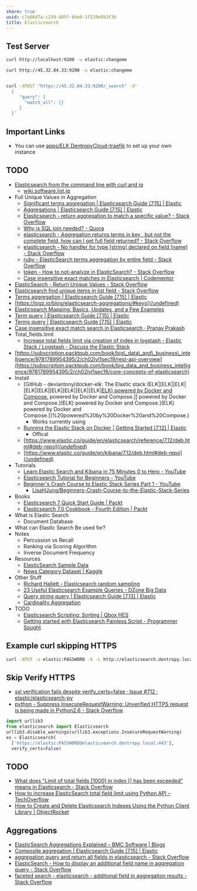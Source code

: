 ```yaml
---
share: true
uuid: c7a66d7a-c239-405f-bbe6-1f210e0b3f3b
title: Elasticsearch
---
```

## Test Server

``` bash
curl http://localhost:9200 -u elastic:changeme

curl http://45.32.84.33:9200 -u elastic:changeme


curl -XPOST "https://45.32.84.33:9200/_search" -d'
  {
     "query": {
       "match_all": {}
     }
  }'
```

## Important Links

* You can use [apps/ELK DentropyCloud-traefik](https://gitlab.com/dentropy/dentropycloud-traefik/-/tree/master/apps/ELK) to set up your own instance

## TODO

* [Elasticsearch from the command line with curl and jq](https://jehrhardt.github.io/blog/2015/04/29/elasticsearch-from-the-command-line-with-curl-and-jq/)
  * [wiki.software.list.jq](/undefined)
* Full Unique Values in Aggregation
    * [Significant terms aggregation | Elasticsearch Guide [7.15] | Elastic](https://www.elastic.co/guide/en/elasticsearch/reference/current/search-aggregations-bucket-significantterms-aggregation.html)
    * [Aggregations | Elasticsearch Guide [7.15] | Elastic](https://www.elastic.co/guide/en/elasticsearch/reference/current/search-aggregations.html)
    * [Elasticsearch - return aggregation to match a specific value? - Stack Overflow](https://stackoverflow.com/questions/37079445/elasticsearch-return-aggregation-to-match-a-specific-value)
    * [Why is SQL join needed? - Quora](https://www.quora.com/Why-is-SQL-join-needed)
    * [elasticsearch - Aggregation returns terms in key , but not the complete field, how can I get full field returned? - Stack Overflow](https://stackoverflow.com/questions/24640117/elasticsearch-aggregation-returns-terms-in-key-but-not-the-complete-field-h)
    * [elasticsearch - No handler for type [string] declared on field [name] - Stack Overflow](https://stackoverflow.com/questions/47452770/no-handler-for-type-string-declared-on-field-name)
    * [ruby - ElasticSearch terms aggregation by entire field - Stack Overflow](https://stackoverflow.com/questions/22798170/elasticsearch-terms-aggregation-by-entire-field)
    * [token - How to not-analyze in ElasticSearch? - Stack Overflow](https://stackoverflow.com/questions/18235996/how-to-not-analyze-in-elasticsearch)
    * [Case insensitive exact matches in Elasticsearch | Codementor](https://www.codementor.io/@mehuljain/case-insensitive-exact-matches-in-elasticsearch-nny7ii7fw)
* [ElasticSearch - Return Unique Values - Stack Overflow](https://stackoverflow.com/questions/25465215/elasticsearch-return-unique-values)
* [Elasticsearch find unique items in list field - Stack Overflow](https://stackoverflow.com/questions/51455713/elasticsearch-find-unique-items-in-list-field)
* [Terms aggregation | Elasticsearch Guide [7.15] | Elastic](https://www.elastic.co/guide/en/elasticsearch/reference/current/search-aggregations-bucket-terms-aggregation.html)
* [https://logz.io/blog/elasticsearch-aggregations/#keys](/undefined)
* [Elasticsearch Mapping: Basics, Updates, and a Few Examples](https://logz.io/blog/elasticsearch-mapping/)
* [Term query | Elasticsearch Guide [7.15] | Elastic](https://www.elastic.co/guide/en/elasticsearch/reference/current/query-dsl-term-query.html)
* [Terms query | Elasticsearch Guide [7.15] | Elastic](https://www.elastic.co/guide/en/elasticsearch/reference/current/query-dsl-terms-query.html)
* [Case insensitive exact match search in Elasticsearch · Pranav Prakash](https://pranavprakash.net/2017/09/13/case-insensitive-exact-match-search-in-elasticsearch/)
* Total_fields.limit
  * [Increase total fields limit via creation of index in logstash - Elastic Stack / Logstash - Discuss the Elastic Stack](https://discuss.elastic.co/t/increase-total-fields-limit-via-creation-of-index-in-logstash/98742)
*   [https://subscription.packtpub.com/book/big\_data\_and\_business\_intelligence/9781789954395/2/ch02lvl1sec19/rest-api-overview](https://subscription.packtpub.com/book/big_data_and_business_intelligence/9781789954395/2/ch02lvl1sec16/core-concepts-of-elasticsearch)
*   Install
    *   [GitHub - deviantony/docker-elk: The Elastic stack (ELK|[ELK|[ELK|[ELK|[ELK|[ELK|[ELK|[ELK|[ELK|[ELK) powered by Docker and Compose.](/undefined) powered by Docker and Compose.]] powered by Docker and Compose.](ELK) powered by Docker and Compose.](ELK) powered by Docker and Compose.]]%20powered%20by%20Docker%20and%20Compose.)
        *   Works currently using
    *   [Running the Elastic Stack on Docker | Getting Started \[7.12\] | Elastic](https://www.elastic.co/guide/en/elastic-stack-get-started/current/get-started-docker.html)
        *   Offical
    *   [https://www.elastic.co/guide/en/elasticsearch/reference/7.12/deb.html#deb-repo](/undefined)
    *   [https://www.elastic.co/guide/en/kibana/7.12/deb.html#deb-repo](/undefined)
*   Tutorials
    *   [Learn Elastic Search and Kibana in 75 Minutes 0 to Hero - YouTube](https://www.youtube.com/watch?v=C-JKcMM6IXE)
    *   [Elasticsearch Tutorial for Beginners - YouTube](https://www.youtube.com/watch?v=kjN7mV5POXc&t=2518s)
    *   [Beginner's Crash Course to Elastic Stack Series Part 1 - YouTube](https://www.youtube.com/watch?v=gS_nHTWZEJ8&list=PL_mJOmq4zsHZYAyK606y7wjQtC0aoE6Es)
        *   [LisaHJung/Beginners-Crash-Course-to-the-Elastic-Stack-Series](https://github.com/LisaHJung/Beginners-Crash-Course-to-the-Elastic-Stack-Series)
*   Books
    *   [Elasticsearch 7 Quick Start Guide | Packt](https://www.packtpub.com/product/elasticsearch-7-quick-start-guide/9781789803327)
    *   [Elasticsearch 7.0 Cookbook - Fourth Edition | Packt](https://www.packtpub.com/product/elasticsearch-7-0-cookbook-fourth-edition/9781789956504)
*   What is Elastic Search
    *   Document Database
*   What can Elastic Search Be used for?
*   Notes
    *   Percussion vs Recall
    *   Ranking via Scoring Algorithm
    *   Inverse Document Frequency
*   Resources
    *   [ElasticSearch Sample Data](https://ikeptwalking.com/elasticsearch-sample-data/)
    *   [News Category Dataset | Kaggle](https://www.kaggle.com/rmisra/news-category-dataset)
*   Other Stuff
    *   [Richard Hallett - Elasticsearch random sampling](http://richardhallett.com/posts/random-sampling-elasticsearch/)
    *   [23 Useful Elasticsearch Example Queries - DZone Big Data](https://dzone.com/articles/23-useful-elasticsearch-example-queries)
    *   [Query string query | Elasticsearch Guide \[7.13\] | Elastic](https://www.elastic.co/guide/en/elasticsearch/reference/current/query-dsl-query-string-query.html)
    *   [Cardinality Aggregation](http://man.hubwiz.com/docset/ElasticSearch.docset/Contents/Resources/Documents/www.elastic.co/guide/en/elasticsearch/reference/current/search-aggregations-metrics-cardinality-aggregation.html)
*   TODO
    *   [Elasticsearch Scripting: Sorting | Qbox HES](https://qbox.io/blog/elasticsearch-scripting-sorting)
    *   [Getting started with Elasticsearch Painless Script - Programmer Sought](https://www.programmersought.com/article/66035480777/)


## Example curl skipping HTTPS

``` bash
curl -XPUT -u elastic:PASSWORD -k -L http://elasticsearch.dentropy.local/test-index
```

## Skip Verify HTTPS

* [ssl verification fails despite verify_certs=false · Issue #712 · elastic/elasticsearch-py](https://github.com/elastic/elasticsearch-py/issues/712)
* [python - Suppress InsecureRequestWarning: Unverified HTTPS request is being made in Python2.6 - Stack Overflow](https://stackoverflow.com/questions/27981545/suppress-insecurerequestwarning-unverified-https-request-is-being-made-in-pytho)


``` python
import urllib3
from elasticsearch import Elasticsearch
urllib3.disable_warnings(urllib3.exceptions.InsecureRequestWarning)
es = Elasticsearch(
  ['https://elastic:PASSWORD@elasticsearch.dentropy.local:443'],
  verify_certs=False)
```

## TODO

* [What does "Limit of total fields [1000] in index [] has been exceeded" means in Elasticsearch - Stack Overflow](https://stackoverflow.com/questions/55372330/what-does-limit-of-total-fields-1000-in-index-has-been-exceeded-means-in)
* [How to increase ElasticSearch total field limit using Python API – TechOverflow](https://techoverflow.net/2021/08/03/how-to-increase-elasticsearch-total-field-limit-using-python-api/)
* [How to Create and Delete Elasticsearch Indexes Using the Python Client Library | ObjectRocket](https://kb.objectrocket.com/elasticsearch/how-to-create-and-delete-elasticsearch-indexes-using-the-python-client-library)

## Aggregations

* [ElasticSearch Aggregations Explained – BMC Software | Blogs](https://www.bmc.com/blogs/elasticsearch-aggregation/)
* [Composite aggregation | Elasticsearch Guide [7.15] | Elastic](https://www.elastic.co/guide/en/elasticsearch/reference/current/search-aggregations-bucket-composite-aggregation.html)
* [aggregation query and return all fields in elasticsearch - Stack Overflow](https://stackoverflow.com/questions/33973478/aggregation-query-and-return-all-fields-in-elasticsearch)
* [ElasticSearch - How to display an additional field name in aggregation query - Stack Overflow](https://stackoverflow.com/questions/31721757/elasticsearch-how-to-display-an-additional-field-name-in-aggregation-query)
* [faceted search - elasticsearch - additional field in aggregation results - Stack Overflow](https://stackoverflow.com/questions/30236061/elasticsearch-additional-field-in-aggregation-results)